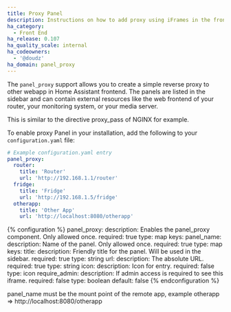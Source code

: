 ```yaml
---
title: Proxy Panel
description: Instructions on how to add proxy using iFrames in the frontend of Home Assistant.
ha_category:
  - Front End
ha_release: 0.107
ha_quality_scale: internal
ha_codeowners:
  - '@doudz'
ha_domain: panel_proxy
---
```


The `panel_proxy` support allows you to create a simple reverse proxy to other webapp in Home Assistant frontend. The panels are listed in the sidebar and can contain external resources like the web frontend of your router, your monitoring system, or your media server.

This is similar to the directive proxy_pass of NGINX for example.

To enable proxy Panel in your installation, add the following to your `configuration.yaml` file:

```yaml
# Example configuration.yaml entry
panel_proxy:
  router:
    title: 'Router'
    url: 'http://192.168.1.1/router'
  fridge:
    title: 'Fridge'
    url: 'http://192.168.1.5/fridge'
  otherapp:
    title: 'Other App'
    url: 'http://localhost:8080/otherapp'
```

{% configuration %}
panel_proxy:
  description: Enables the panel_proxy component. Only allowed once.
  required: true
  type: map
  keys:
    panel_name:
      description: Name of the panel. Only allowed once.
      required: true
      type: map
      keys:
        title:
          description: Friendly title for the panel. Will be used in the sidebar.
          required: true
          type: string
        url:
          description: The absolute URL.
          required: true
          type: string
        icon:
          description: Icon for entry.
          required: false
          type: icon
        require_admin:
          description: If admin access is required to see this iframe.
          required: false
          type: boolean
          default: false
{% endconfiguration %}

<div class='note warning'>

panel_name must be the mount point of the remote app, example otherapp => http://localhost:8080/otherapp

</div>
